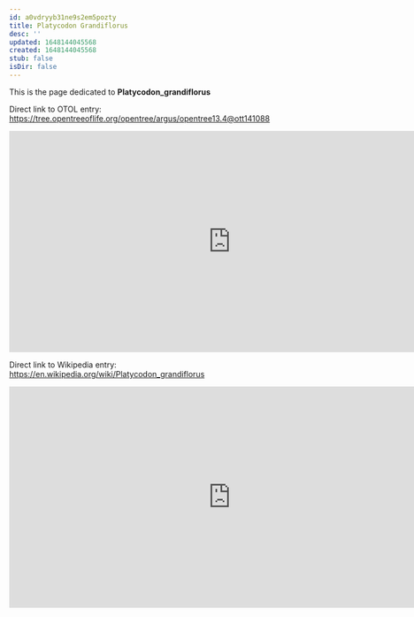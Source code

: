 ```yaml
---
id: a0vdryyb31ne9s2em5pozty
title: Platycodon Grandiflorus
desc: ''
updated: 1648144045568
created: 1648144045568
stub: false
isDir: false
---
```

This is the page dedicated to **Platycodon_grandiflorus**


Direct link to OTOL entry: https://tree.opentreeoflife.org/opentree/argus/opentree13.4@ott141088



<html>
    <body>
    <iframe src="https://tree.opentreeoflife.org/opentree/argus/opentree13.4@ott141088"
    width="800" height="400" frameborder="0" allowfullscreen> </iframe>
    </body>
</html>
    


Direct link to Wikipedia entry: https://en.wikipedia.org/wiki/Platycodon_grandiflorus



<html>
    <body>
    <iframe src="https://en.wikipedia.org/wiki/Platycodon_grandiflorus"
    width="800" height="400" frameborder="0" allowfullscreen> </iframe>
    </body>
</html>
    
